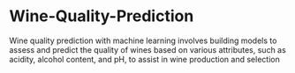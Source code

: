 # Wine-Quality-Prediction
Wine quality prediction with machine learning involves building models to assess and predict the quality of wines based on various attributes, such as acidity, alcohol content, and pH, to assist in wine production and selection
